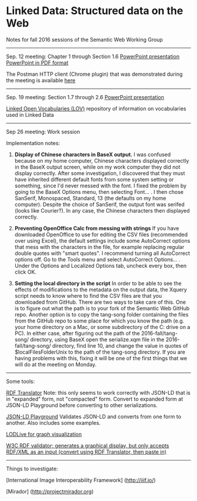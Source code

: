 # Linked Data: Structured data on the Web
Notes for fall 2016 sessions of the Semantic Web Working Group

---
Sep. 12 meeting: Chapter 1 through Section 1.6
[PowerPoint presentation](linked-data-ch1.pptx)   [PowerPoint in PDF format](linked-data-ch1.pdf)

The Postman HTTP client (Chrome plugin) that was demonstrated during the meeting is available [here](https://chrome.google.com/webstore/detail/postman/fhbjgbiflinjbdggehcddcbncdddomop?hl=en)

---
Sep. 19 meeting: Section 1.7 through 2.6
[PowerPoint presentation](Chapters_1_7-2_6.pdf)

[Linked Open Vocabularies (LOV)](http://lov.okfn.org/dataset/lov/) repository of information on vocabularies used in Linked Data

---
Sep 26 meeting: Work session

Implementation notes:

1. **Display of Chinese characters in BaseX output.**  I was confused because on my home computer, Chinese characters displayed correctly in the BaseX output screen, while on my work computer they did not display correctly.  After some investigation, I discovered that they must have inherited different default fonts from some system setting or something, since I'd never messed with the font.  I fixed the problem by going to the BaseX Options menu, then selecting Font... .  I then chose SanSerif, Monospaced, Standard, 13 (the defaults on my home computer).  Despite the choice of SanSerif, the output font was serifed (looks like Courier?).  In any case, the Chinese characters then displayed correctly.

2. **Preventing OpenOffice Calc from messing with strings** If you have downloaded OpenOffice to use for editing the CSV files (recommended over using Excel), the default settings include some AutoCorrect options that mess with the characters in the file, for example replacing regular double quotes with "smart quotes".  I recommend turning all AutoCorrect options off.  Go to the Tools menu and select AutoCorrect Options... .  Under the Options and Localized Options tab, uncheck every box, then click OK.  

3. **Setting the local directory in the script** In order to be able to see the effects of modifications to the metadata on the output data, the Xquery script needs to know where to find the CSV files are that you downloaded from GitHub.  There are two ways to take care of this.  One is to figure out what the path is to your fork of the Semantic Web GitHub repo.  Another option is to copy the tang-song folder containing the files from the GitHub repo to some place for which you know the path (e.g. your home directory on a Mac, or some subdirectory of the C: drive on a PC).  In either case, after figuring out the path of the 2016-fall/tang-song/ directory, using BaseX open the serialize.xqm file in the 2016-fall/tang-song/ directory, find line 10, and change the value in quotes of $localFilesFolderUnix to the path of the tang-song directory.  If you are having problems with this, fixing it will be one of the first things that we will do at the meeting on Monday.

---
Some tools:

[RDF Translator](http://rdf-translator.appspot.com/) Note: this only seems to work correctly with JSON-LD that is in "expanded" form, not "compacted" form. Convert to expanded form at JSON-LD Playground before converting to other serializations.

[JSON-LD Playground](http://json-ld.org/playground/) Validates JSON-LD and converts from one form to another.  Also includes some examples.

[LODLive for graph visualization](http://en.lodlive.it/)

[W3C RDF validator; generates a graphical display, but only accepts RDF/XML as an input (convert using RDF Translator, then paste in)](https://www.w3.org/RDF/Validator/)

---
Things to investigate:

[International Image Interoperability Framework] (http://iiif.io/)

[Mirador] (http://projectmirador.org)
